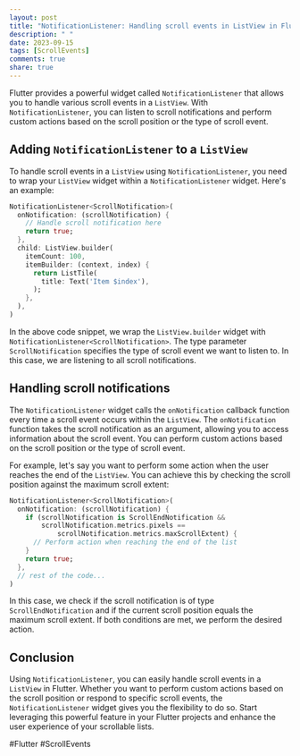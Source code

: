 ```yaml
---
layout: post
title: "NotificationListener: Handling scroll events in ListView in Flutter."
description: " "
date: 2023-09-15
tags: [ScrollEvents]
comments: true
share: true
---
```


Flutter provides a powerful widget called `NotificationListener` that allows you to handle various scroll events in a `ListView`. With `NotificationListener`, you can listen to scroll notifications and perform custom actions based on the scroll position or the type of scroll event.

## Adding `NotificationListener` to a `ListView`

To handle scroll events in a `ListView` using `NotificationListener`, you need to wrap your `ListView` widget within a `NotificationListener` widget. Here's an example:

```dart
NotificationListener<ScrollNotification>(
  onNotification: (scrollNotification) {
    // Handle scroll notification here
    return true;
  },
  child: ListView.builder(
    itemCount: 100,
    itemBuilder: (context, index) {
      return ListTile(
        title: Text('Item $index'),
      );
    },
  ),
)
```

In the above code snippet, we wrap the `ListView.builder` widget with `NotificationListener<ScrollNotification>`. The type parameter `ScrollNotification` specifies the type of scroll event we want to listen to. In this case, we are listening to all scroll notifications.

## Handling scroll notifications

The `NotificationListener` widget calls the `onNotification` callback function every time a scroll event occurs within the `ListView`. The `onNotification` function takes the scroll notification as an argument, allowing you to access information about the scroll event. You can perform custom actions based on the scroll position or the type of scroll event.

For example, let's say you want to perform some action when the user reaches the end of the `ListView`. You can achieve this by checking the scroll position against the maximum scroll extent:

```dart
NotificationListener<ScrollNotification>(
  onNotification: (scrollNotification) {
    if (scrollNotification is ScrollEndNotification &&
        scrollNotification.metrics.pixels ==
            scrollNotification.metrics.maxScrollExtent) {
      // Perform action when reaching the end of the list
    }
    return true;
  },
  // rest of the code...
)
```

In this case, we check if the scroll notification is of type `ScrollEndNotification` and if the current scroll position equals the maximum scroll extent. If both conditions are met, we perform the desired action.

## Conclusion

Using `NotificationListener`, you can easily handle scroll events in a `ListView` in Flutter. Whether you want to perform custom actions based on the scroll position or respond to specific scroll events, the `NotificationListener` widget gives you the flexibility to do so. Start leveraging this powerful feature in your Flutter projects and enhance the user experience of your scrollable lists.

#Flutter #ScrollEvents